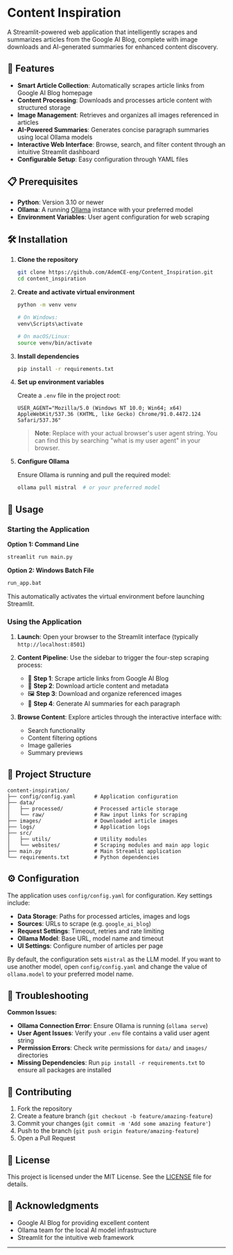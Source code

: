 # Content Inspiration

A Streamlit-powered web application that intelligently scrapes and summarizes articles from the Google AI Blog, complete with image downloads and AI-generated summaries for enhanced content discovery.

## 🚀 Features

- **Smart Article Collection**: Automatically scrapes article links from Google AI Blog homepage
- **Content Processing**: Downloads and processes article content with structured storage
- **Image Management**: Retrieves and organizes all images referenced in articles
- **AI-Powered Summaries**: Generates concise paragraph summaries using local Ollama models
- **Interactive Web Interface**: Browse, search, and filter content through an intuitive Streamlit dashboard
- **Configurable Setup**: Easy configuration through YAML files

## 📋 Prerequisites

- **Python**: Version 3.10 or newer
- **Ollama**: A running [Ollama](https://ollama.ai/) instance with your preferred model
- **Environment Variables**: User agent configuration for web scraping

## 🛠️ Installation

1. **Clone the repository**
   ```bash
   git clone https://github.com/AdemCE-eng/Content_Inspiration.git
   cd content_inspiration
   ```

2. **Create and activate virtual environment**
   ```bash
   python -m venv venv
   
   # On Windows:
   venv\Scripts\activate
   
   # On macOS/Linux:
   source venv/bin/activate
   ```

3. **Install dependencies**
   ```bash
   pip install -r requirements.txt
   ```

4. **Set up environment variables**
   
   Create a `.env` file in the project root:
   ```env
   USER_AGENT="Mozilla/5.0 (Windows NT 10.0; Win64; x64) AppleWebKit/537.36 (KHTML, like Gecko) Chrome/91.0.4472.124 Safari/537.36"
   ```
   
   > **Note**: Replace with your actual browser's user agent string. You can find this by searching "what is my user agent" in your browser.

5. **Configure Ollama**
   
   Ensure Ollama is running and pull the required model:
   ```bash
   ollama pull mistral  # or your preferred model
   ```

## 🚀 Usage

### Starting the Application

**Option 1: Command Line**
```bash
streamlit run main.py
```

**Option 2: Windows Batch File**
```bash
run_app.bat
```
This automatically activates the virtual environment before launching Streamlit.

### Using the Application

1. **Launch**: Open your browser to the Streamlit interface (typically `http://localhost:8501`)

2. **Content Pipeline**: Use the sidebar to trigger the four-step scraping process:
   - 📄 **Step 1**: Scrape article links from Google AI Blog
   - 💾 **Step 2**: Download article content and metadata
   - 🖼️ **Step 3**: Download and organize referenced images
   - 🤖 **Step 4**: Generate AI summaries for each paragraph

3. **Browse Content**: Explore articles through the interactive interface with:
   - Search functionality
   - Content filtering options
   - Image galleries
   - Summary previews

## 📁 Project Structure

```
content-inspiration/
├── config/config.yaml      # Application configuration
├── data/
│   ├── processed/          # Processed article storage
│   └── raw/                # Raw input links for scraping
├── images/                 # Downloaded article images
├── logs/                   # Application logs
├── src/
│   ├── utils/              # Utility modules
│   └── websites/           # Scraping modules and main app logic
├── main.py                 # Main Streamlit application
└── requirements.txt        # Python dependencies
```

## ⚙️ Configuration

The application uses `config/config.yaml` for configuration. Key settings include:

- **Data Storage**: Paths for processed articles, images and logs
- **Sources**: URLs to scrape (e.g. `google_ai_blog`)
- **Request Settings**: Timeout, retries and rate limiting
- **Ollama Model**: Base URL, model name and timeout
- **UI Settings**: Configure number of articles per page

By default, the configuration sets `mistral` as the LLM model. If you want to
use another model, open `config/config.yaml` and change the value of
`ollama.model` to your preferred model name.

## 🔧 Troubleshooting

**Common Issues:**

- **Ollama Connection Error**: Ensure Ollama is running (`ollama serve`)
- **User Agent Issues**: Verify your `.env` file contains a valid user agent string
- **Permission Errors**: Check write permissions for `data/` and `images/` directories
- **Missing Dependencies**: Run `pip install -r requirements.txt` to ensure all packages are installed

## 🤝 Contributing

1. Fork the repository
2. Create a feature branch (`git checkout -b feature/amazing-feature`)
3. Commit your changes (`git commit -m 'Add some amazing feature'`)
4. Push to the branch (`git push origin feature/amazing-feature`)
5. Open a Pull Request

## 📄 License

This project is licensed under the MIT License. See the [LICENSE](LICENSE) file for details.

## 🙏 Acknowledgments

- Google AI Blog for providing excellent content
- Ollama team for the local AI model infrastructure
- Streamlit for the intuitive web framework

---